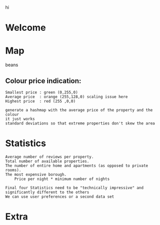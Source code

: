 hi

# Welcome

# Map
beans
## Colour price indication:
    Smallest price : green (0,255,0)
    Average price  : orange (255,128,0) scaling issue here
    Highest price  : red (255 ,0,0)
    
    generate a hashmap with the average price of the property and the colour
    it just works
    standard deviations so that extreme properties don't skew the area


# Statistics
    Average number of reviews per property.
    Total number of available properties.
    The number of entire home and apartments (as opposed to private rooms).
    The most expensive borough.
        Price per night * minimum number of nights

    Final four Statistics need to be "technically impressive" and significantly different to the others
    We can use user preferences or a second data set

# Extra